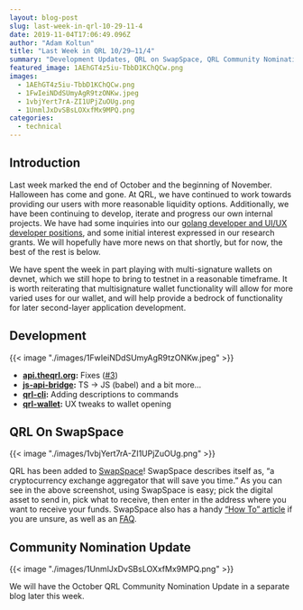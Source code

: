 ```yaml
---
layout: blog-post
slug: last-week-in-qrl-10-29-11-4
date: 2019-11-04T17:06:49.096Z
author: "Adam Koltun"
title: "Last Week in QRL 10/29–11/4"
summary: "Development Updates, QRL on SwapSpace, QRL Community Nomination Update"
featured_image: 1AEhGT4z5iu-TbbD1KChQCw.png
images:
  - 1AEhGT4z5iu-TbbD1KChQCw.png
  - 1FwIeiNDdSUmyAgR9tzONKw.jpeg
  - 1vbjYert7rA-ZI1UPjZuOUg.png
  - 1UnmlJxDvSBsLOXxfMx9MPQ.png
categories:
  - technical
---
```


## Introduction

Last week marked the end of October and the beginning of November. Halloween has come and gone. At QRL, we have continued to work towards providing our users with more reasonable liquidity options. Additionally, we have been continuing to develop, iterate and progress our own internal projects. We have had some inquiries into our [golang developer and UI/UX developer positions](https://angel.co/company/theqrl/jobs), and some initial interest expressed in our research grants. We will hopefully have more news on that shortly, but for now, the best of the rest is below.

We have spent the week in part playing with multi-signature wallets on devnet, which we still hope to bring to testnet in a reasonable timeframe. It is worth reiterating that multisignature wallet functionality will allow for more varied uses for our wallet, and will help provide a bedrock of functionality for later second-layer application development.

## Development

{{< image "./images/1FwIeiNDdSUmyAgR9tzONKw.jpeg" >}}

* **[api.theqrl.org](https://github.com/theQRL/api.theqrl.org/commit/22589733e7417fea2e2717cee2b6c5eba68ed0c6):** Fixes ([#3](https://github.com/theQRL/api.theqrl.org/pull/3))
* **[js-api-bridge](https://github.com/theQRL/js-api-bridge/commit/d8afed62ade219c6cd981fa77662f3ede42deadb):** TS -> JS (babel) and a bit more…
* **[qrl-cli](https://github.com/theQRL/qrl-cli/commit/fcc8f914c9bdcb534beaa59c1390641ca2c8086c):** Adding descriptions to commands
* **[qrl-wallet](https://github.com/theQRL/qrl-wallet/commit/701fdc7350f2239e07310a7ec5af28b83ff4c5f5):** UX tweaks to wallet opening

## QRL On SwapSpace

{{< image "./images/1vbjYert7rA-ZI1UPjZuOUg.png" >}}

QRL has been added to [SwapSpace](https://swapspace.co/)! SwapSpace describes itself as, “a cryptocurrency exchange aggregator that will save you time.” As you can see in the above screenshot, using SwapSpace is easy; pick the digital asset to send in, pick what to receive, then enter in the address where you want to receive your funds. SwapSpace also has a handy [“How To” article](https://swapspace.zendesk.com/hc/en-gb/articles/360009348540-Introduction) if you are unsure, as well as an [FAQ](https://swapspace.zendesk.com/hc/en-gb/sections/360001755039-FAQ).

## Community Nomination Update

{{< image "./images/1UnmlJxDvSBsLOXxfMx9MPQ.png" >}}

We will have the October QRL Community Nomination Update in a separate blog later this week.